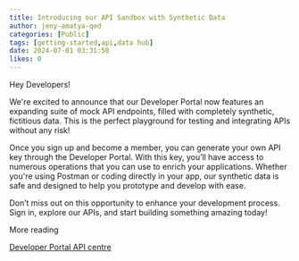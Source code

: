 ```yaml
---
title: Introducing our API Sandbox with Synthetic Data
author: jeny-amatya-qed
categories: [Public]
tags: [getting-started,api,data hub]
date: 2024-07-01 03:31:58 
likes: 0
---
```


Hey Developers!

We're excited to announce that our Developer Portal now features an expanding suite of mock API endpoints, filled with completely synthetic, fictitious data. This is the perfect playground for testing and integrating APIs without any risk!

Once you sign up and become a member, you can generate your own API key through the Developer Portal. With this key, you’ll have access to numerous operations that you can use to enrich your applications. Whether you're using Postman or coding directly in your app, our synthetic data is safe and designed to help you prototype and develop with ease.

Don’t miss out on this opportunity to enhance your development process. Sign in, explore our APIs, and start building something amazing today!

More reading

[Developer Portal API centre](/apis)